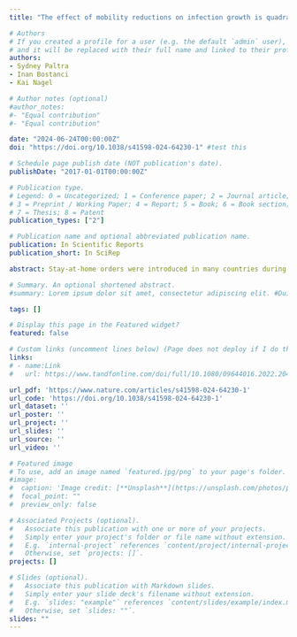 ```yaml
---
title: "The effect of mobility reductions on infection growth is quadratic in many cases"

# Authors
# If you created a profile for a user (e.g. the default `admin` user), write the username (folder name) here 
# and it will be replaced with their full name and linked to their profile.
authors:
- Sydney Paltra
- Inan Bostanci
- Kai Nagel

# Author notes (optional)
#author_notes:
#- "Equal contribution"
#- "Equal contribution"

date: "2024-06-24T00:00:00Z"
doi: "https://doi.org/10.1038/s41598-024-64230-1" #test this

# Schedule page publish date (NOT publication's date).
publishDate: "2017-01-01T00:00:00Z"

# Publication type.
# Legend: 0 = Uncategorized; 1 = Conference paper; 2 = Journal article;
# 3 = Preprint / Working Paper; 4 = Report; 5 = Book; 6 = Book section;
# 7 = Thesis; 8 = Patent
publication_types: ["2"]

# Publication name and optional abbreviated publication name.
publication: In Scientific Reports
publication_short: In SciRep

abstract: Stay-at-home orders were introduced in many countries during the COVID-19 pandemic, limiting the time people spent outside their home and the attendance of gatherings. In this study, we argue from a theoretical model that in many cases the effect of such stay-at-home orders on incidence growth should be quadratic, and that this statement should also hold beyond COVID-19. That is, a reduction of the out-of-home duration to, say, 70% of its original value should reduce incidence growth and thus the effective R-value to 70% · 70% = 49% 70% · 70% = 49% of its original value. We then show that this hypothesis can be substantiated from data acquired during the COVID-19 pandemic by using a multiple regression model to fit a combination of the quadratic out-of-home duration and temperature to the COVID-19 growth multiplier. We finally demonstrate that many other models, when brought to the same scale, give similar reductions of the effective R-value, but that none of these models extend plausibly to an out-of-home duration of zero.

# Summary. An optional shortened abstract.
#summary: Lorem ipsum dolor sit amet, consectetur adipiscing elit. #Duis posuere tellus ac convallis placerat. Proin tincidunt magna sed #ex sollicitudin condimentum.

tags: []

# Display this page in the Featured widget?
featured: false

# Custom links (uncomment lines below) (Page does not deploy if I do this)
links:
# - name:Link
#   url: https://www.tandfonline.com/doi/full/10.1080/09644016.2022.2048556

url_pdf: 'https://www.nature.com/articles/s41598-024-64230-1'
url_code: 'https://doi.org/10.1038/s41598-024-64230-1'
url_dataset: ''
url_poster: ''
url_project: ''
url_slides: ''
url_source: ''
url_video: ''

# Featured image
# To use, add an image named `featured.jpg/png` to your page's folder. 
#image:
#  caption: 'Image credit: [**Unsplash**](https://unsplash.com/photos/pLCdAaMFLTE)'
#  focal_point: ""
#  preview_only: false

# Associated Projects (optional).
#   Associate this publication with one or more of your projects.
#   Simply enter your project's folder or file name without extension.
#   E.g. `internal-project` references `content/project/internal-project/index.md`.
#   Otherwise, set `projects: []`.
projects: []

# Slides (optional).
#   Associate this publication with Markdown slides.
#   Simply enter your slide deck's filename without extension.
#   E.g. `slides: "example"` references `content/slides/example/index.md`.
#   Otherwise, set `slides: ""`.
slides: ""
---
```



